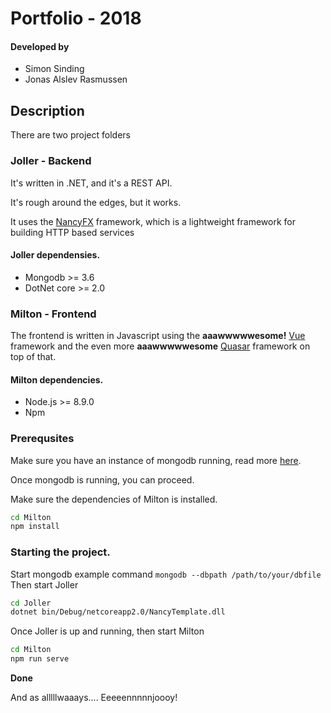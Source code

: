 # Portfolio - 2018

#### Developed by

- Simon Sinding
- Jonas Alslev Rasmussen

## Description
There are two project folders

### Joller - Backend
It's written in .NET, and it's a REST API.

It's rough around the edges, but it works.

It uses the [NancyFX](https://github.com/NancyFx/Nancy) framework, which is a lightweight framework for building HTTP based services
#### Joller dependensies.
- Mongodb >= 3.6
- DotNet core >= 2.0

### Milton - Frontend
The frontend is written in Javascript using the **aaawwwwwesome!** [Vue](https://github.com/vuejs/vue) framework and the even more **aaawwwwwesome** [Quasar](https://github.com/quasarframework/quasar) framework on top of that.

#### Milton dependencies.
- Node.js >= 8.9.0
- Npm

### Prerequsites
Make sure you have an instance of mongodb running, read more [here](https://docs.mongodb.com/tutorials/install-mongodb-on-windows/#run-mongodb-community-edition).

Once mongodb is running, you can proceed.

Make sure the dependencies of Milton is installed.
```bash
cd Milton
npm install
```

### Starting the project.
Start mongodb 
example command ``mongodb --dbpath /path/to/your/dbfile``
Then start Joller
```bash
cd Joller
dotnet bin/Debug/netcoreapp2.0/NancyTemplate.dll
```
Once Joller is up and running, then start Milton
```bash
cd Milton
npm run serve
```

**Done**

And as alllllwaaays.... Eeeeennnnnjoooy!
